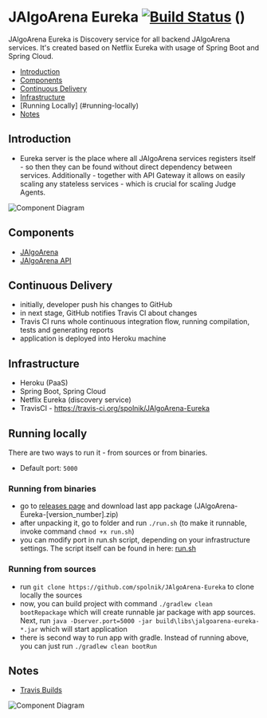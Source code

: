 # JAlgoArena Eureka [![Build Status](https://travis-ci.org/mwalaszek/JAlgoArena-Eureka.svg?branch=master)](https://travis-ci.org/mwalaszek/JAlgoArena-Eureka) ()

JAlgoArena Eureka is Discovery service for all backend JAlgoArena services. It's created based on Netflix Eureka with usage of Spring Boot and Spring Cloud.

- [Introduction](#introduction)
- [Components](#components)
- [Continuous Delivery](#continuous-delivery)
- [Infrastructure](#infrastructure)
- [Running Locally] (#running-locally)
- [Notes](#notes)

## Introduction

- Eureka server is the place where all JAlgoArena services registers itself - so then they can be found without direct dependency between services. Additionally - together with API Gateway it allows on easily scaling any stateless services - which is crucial for scaling Judge Agents.

![Component Diagram](https://github.com/spolnik/JAlgoArena/raw/master/design/component_diagram.png)

## Components

- [JAlgoArena](https://github.com/spolnik/JAlgoArena)
- [JAlgoArena API](https://github.com/spolnik/JAlgoArena-API)

## Continuous Delivery

- initially, developer push his changes to GitHub
- in next stage, GitHub notifies Travis CI about changes
- Travis CI runs whole continuous integration flow, running compilation, tests and generating reports
- application is deployed into Heroku machine

## Infrastructure

- Heroku (PaaS)
- Spring Boot, Spring Cloud
- Netflix Eureka (discovery service)
- TravisCI - https://travis-ci.org/spolnik/JAlgoArena-Eureka

## Running locally

There are two ways to run it - from sources or from binaries.
- Default port: `5000`

### Running from binaries
- go to [releases page](https://github.com/spolnik/JAlgoArena-Eureka/releases) and download last app package (JAlgoArena-Eureka-[version_number].zip)
- after unpacking it, go to folder and run `./run.sh` (to make it runnable, invoke command `chmod +x run.sh`)
- you can modify port in run.sh script, depending on your infrastructure settings. The script itself can be found in here: [run.sh](run.sh)

### Running from sources
- run `git clone https://github.com/spolnik/JAlgoArena-Eureka` to clone locally the sources
- now, you can build project with command `./gradlew clean bootRepackage` which will create runnable jar package with app sources. Next, run `java -Dserver.port=5000 -jar build\libs\jalgoarena-eureka-*.jar` which will start application
- there is second way to run app with gradle. Instead of running above, you can just run `./gradlew clean bootRun`

## Notes
- [Travis Builds](https://travis-ci.org/spolnik)

![Component Diagram](https://github.com/spolnik/JAlgoArena/raw/master/design/JAlgoArena_Logo.png)
